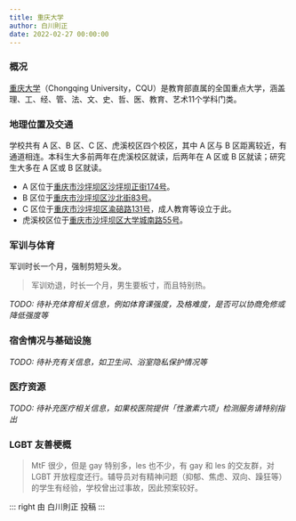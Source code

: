 ```yaml
---
title: 重庆大学
author: 白川則正
date: 2022-02-27 00:00:00
---
```


### 概况

[重庆大学](https://cqu.edu.cn)（Chongqing University，CQU）是教育部直属的全国重点大学，涵盖理、工、经、管、法、文、史、哲、医、教育、艺术11个学科门类。

### 地理位置及交通

学校共有 A 区、B 区、C 区、虎溪校区四个校区，其中 A 区与 B 区距离较近，有通道相连。本科生大多前两年在虎溪校区就读，后两年在 A 区或 B 区就读；研究生大多在 A 区或 B 区就读。

- A 区位于[重庆市沙坪坝区沙坪坝正街174号](https://amap.com/place/B001781YKK)。
- B 区位于[重庆市沙坪坝区沙北街83号](https://amap.com/place/B0017819Q6)。
- C 区位于[重庆市沙坪坝区渝碚路131号](https://amap.com/place/B001787565)，成人教育等设立于此。
- 虎溪校区位于[重庆市沙坪坝区大学城南路55号](https://amap.com/place/B00170CDQF)。

### 军训与体育

军训时长一个月，强制剪短头发。

> 军训劝退，时长一个月，男生要板寸，而且特别热。

_TODO: 待补充体育相关信息，例如体育课强度，及格难度，是否可以协商免修或降低强度等_

### 宿舍情况与基础设施

_TODO: 待补充有关信息，如卫生间、浴室隐私保护情况等_

### 医疗资源

_TODO: 待补充医疗相关信息，如果校医院提供「性激素六项」检测服务请特别指出_

### LGBT 友善梗概

> MtF 很少，但是 gay 特别多，les 也不少，有 gay 和 les 的交友群，对 LGBT 开放程度还行。辅导员对有精神问题（抑郁、焦虑、双向、躁狂等）的学生有经验，学校曾出过事故，因此预案较好。

::: right
由 白川則正 投稿
:::
